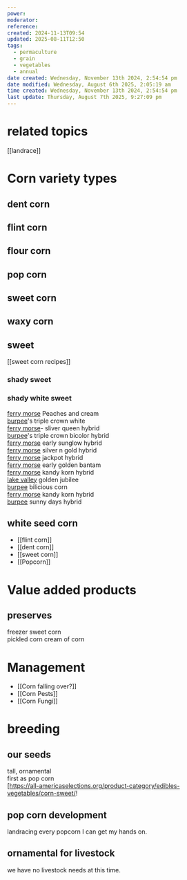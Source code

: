 ```yaml
---
power: 
moderator: 
reference: 
created: 2024-11-13T09:54
updated: 2025-08-11T12:50
tags:
  - permaculture
  - grain
  - vegetables
  - annual
date created: Wednesday, November 13th 2024, 2:54:54 pm
date modified: Wednesday, August 6th 2025, 2:05:19 am
time created: Wednesday, November 13th 2024, 2:54:54 pm
last update: Thursday, August 7th 2025, 9:27:09 pm
---
```

# related topics
[[landrace]]
# Corn variety types
## dent corn

## flint corn

## flour corn

## pop corn

## sweet corn

## waxy corn
## sweet
[[sweet corn recipes]]
### shady sweet
### shady white sweet


[ferry morse](https://localhost/tiki-26.2/tiki-editpage.php?page=ferry+morse) Peaches and cream  
[burpee](https://localhost/tiki-26.2/tiki-editpage.php?page=burpee)'s triple crown white  
[ferry morse](https://localhost/tiki-26.2/tiki-editpage.php?page=ferry+morse)- sliver queen hybrid  
[burpee](https://localhost/tiki-26.2/tiki-editpage.php?page=burpee)'s triple crown bicolor hybrid  
[ferry morse](https://localhost/tiki-26.2/tiki-editpage.php?page=ferry+morse) early sunglow hybrid  
[ferry morse](https://localhost/tiki-26.2/tiki-editpage.php?page=ferry+morse) silver n gold hybrid  
[ferry morse](https://localhost/tiki-26.2/tiki-editpage.php?page=ferry+morse) jackpot hybrid  
[ferry morse](https://localhost/tiki-26.2/tiki-editpage.php?page=ferry+morse) early golden bantam  
[ferry morse](https://localhost/tiki-26.2/tiki-editpage.php?page=ferry+morse) kandy korn hybrid  
[lake valley](https://localhost/tiki-26.2/tiki-editpage.php?page=lake+valley) golden jubilee  
[burpee](https://localhost/tiki-26.2/tiki-editpage.php?page=burpee) bilicious corn  
[ferry morse](https://localhost/tiki-26.2/tiki-editpage.php?page=ferry+morse) kandy korn hybrid  
[burpee](https://localhost/tiki-26.2/tiki-editpage.php?page=burpee) sunny days hybrid

## white seed corn

- [[flint corn]]
- [[dent corn]]
- [[sweet corn]]
- [[Popcorn]]


# Value added products


## preserves
freezer sweet corn  
pickled corn
cream of corn


# Management
- [[Corn falling over?]]
- [[Corn Pests]]
- [[Corn Fungi]]
# breeding

## our seeds
tall, ornamental  
first as pop corn  
[https://all-americaselections.org/product-category/edibles-vegetables/corn-sweet/!
## pop corn development
landracing every popcorn I can get my hands on.
## ornamental for livestock
we have no livestock needs at this time.

